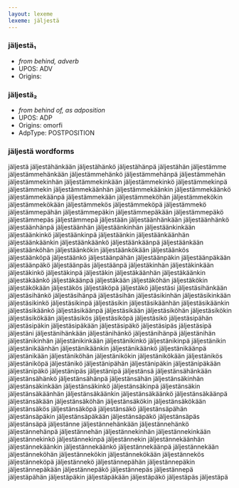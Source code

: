 ```yaml
---
layout: lexeme
lexeme: jäljestä
---
```


###  jäljestä₁

* _from behind, adverb_
* UPOS:  ADV
* Origins: 


###  jäljestä₂

* _from behind of, as adposition_
* UPOS:  ADP
* Origins: omorfi 
* AdpType:  POSTPOSITION


### jäljestä wordforms

jäljestä
jäljestähänkään
jäljestähänkö
jäljestähänpä
jäljestähän
jäljestämme
jäljestämmehänkään
jäljestämmehänkö
jäljestämmehänpä
jäljestämmehän
jäljestämmekinhän
jäljestämmekinkään
jäljestämmekinkö
jäljestämmekinpä
jäljestämmekin
jäljestämmekäänhän
jäljestämmekäänkin
jäljestämmekäänkö
jäljestämmekäänpä
jäljestämmekään
jäljestämmeköhän
jäljestämmekökin
jäljestämmekökään
jäljestämmekös
jäljestämmeköpä
jäljestämmekö
jäljestämmepähän
jäljestämmepäkin
jäljestämmepäkään
jäljestämmepäkö
jäljestämmepäs
jäljestämmepä
jäljestään
jäljestäänhänkään
jäljestäänhänkö
jäljestäänhänpä
jäljestäänhän
jäljestäänkinhän
jäljestäänkinkään
jäljestäänkinkö
jäljestäänkinpä
jäljestäänkin
jäljestäänkäänhän
jäljestäänkäänkin
jäljestäänkäänkö
jäljestäänkäänpä
jäljestäänkään
jäljestäänköhän
jäljestäänkökin
jäljestäänkökään
jäljestäänkös
jäljestäänköpä
jäljestäänkö
jäljestäänpähän
jäljestäänpäkin
jäljestäänpäkään
jäljestäänpäkö
jäljestäänpäs
jäljestäänpä
jäljestäkinhän
jäljestäkinkään
jäljestäkinkö
jäljestäkinpä
jäljestäkin
jäljestäkäänhän
jäljestäkäänkin
jäljestäkäänkö
jäljestäkäänpä
jäljestäkään
jäljestäköhän
jäljestäkökin
jäljestäkökään
jäljestäkös
jäljestäköpä
jäljestäkö
jäljestäsi
jäljestäsihänkään
jäljestäsihänkö
jäljestäsihänpä
jäljestäsihän
jäljestäsikinhän
jäljestäsikinkään
jäljestäsikinkö
jäljestäsikinpä
jäljestäsikin
jäljestäsikäänhän
jäljestäsikäänkin
jäljestäsikäänkö
jäljestäsikäänpä
jäljestäsikään
jäljestäsiköhän
jäljestäsikökin
jäljestäsikökään
jäljestäsikös
jäljestäsiköpä
jäljestäsikö
jäljestäsipähän
jäljestäsipäkin
jäljestäsipäkään
jäljestäsipäkö
jäljestäsipäs
jäljestäsipä
jäljestäni
jäljestänihänkään
jäljestänihänkö
jäljestänihänpä
jäljestänihän
jäljestänikinhän
jäljestänikinkään
jäljestänikinkö
jäljestänikinpä
jäljestänikin
jäljestänikäänhän
jäljestänikäänkin
jäljestänikäänkö
jäljestänikäänpä
jäljestänikään
jäljestäniköhän
jäljestänikökin
jäljestänikökään
jäljestänikös
jäljestäniköpä
jäljestänikö
jäljestänipähän
jäljestänipäkin
jäljestänipäkään
jäljestänipäkö
jäljestänipäs
jäljestänipä
jäljestänsä
jäljestänsähänkään
jäljestänsähänkö
jäljestänsähänpä
jäljestänsähän
jäljestänsäkinhän
jäljestänsäkinkään
jäljestänsäkinkö
jäljestänsäkinpä
jäljestänsäkin
jäljestänsäkäänhän
jäljestänsäkäänkin
jäljestänsäkäänkö
jäljestänsäkäänpä
jäljestänsäkään
jäljestänsäköhän
jäljestänsäkökin
jäljestänsäkökään
jäljestänsäkös
jäljestänsäköpä
jäljestänsäkö
jäljestänsäpähän
jäljestänsäpäkin
jäljestänsäpäkään
jäljestänsäpäkö
jäljestänsäpäs
jäljestänsäpä
jäljestänne
jäljestännehänkään
jäljestännehänkö
jäljestännehänpä
jäljestännehän
jäljestännekinhän
jäljestännekinkään
jäljestännekinkö
jäljestännekinpä
jäljestännekin
jäljestännekäänhän
jäljestännekäänkin
jäljestännekäänkö
jäljestännekäänpä
jäljestännekään
jäljestänneköhän
jäljestännekökin
jäljestännekökään
jäljestännekös
jäljestänneköpä
jäljestännekö
jäljestännepähän
jäljestännepäkin
jäljestännepäkään
jäljestännepäkö
jäljestännepäs
jäljestännepä
jäljestäpähän
jäljestäpäkin
jäljestäpäkään
jäljestäpäkö
jäljestäpäs
jäljestäpä

